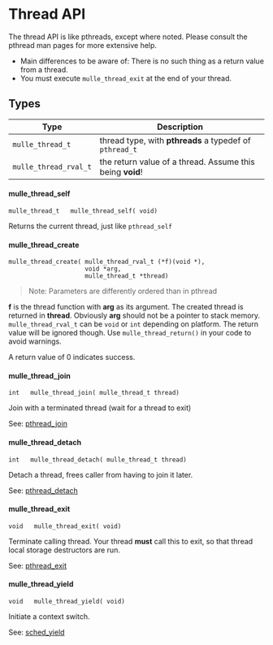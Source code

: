# Thread API

The thread API is like pthreads, except where noted. Please consult the pthread
man pages for more extensive help.

* Main differences to be aware of: There is no such thing as a return value from a thread.
* You must execute `mulle_thread_exit` at the end of your thread.


## Types

Type                  | Description
----------------------|------------------------------------------------
`mulle_thread_t`      | thread type, with **pthreads** a typedef of `pthread_t`
`mulle_thread_rval_t` | the return value of a thread. Assume this being **void**!


#### mulle_thread_self

```
mulle_thread_t   mulle_thread_self( void)
```

Returns the current thread, just like `pthread_self`


#### mulle_thread_create

```
mulle_thread_create( mulle_thread_rval_t (*f)(void *),
                     void *arg,
                     mulle_thread_t *thread)
```

> Note: Parameters are differently ordered than in pthread

**f** is the thread function with **arg** as its argument.
The created thread is returned in **thread**. Obviously **arg** should not
be a pointer to stack memory. `mulle_thread_rval_t` can be `void` or `int`
depending on platform. The return value will be ignored though. Use
`mulle_thread_return()` in your code to avoid warnings.

A return value of 0 indicates success.


#### mulle_thread_join

```
int   mulle_thread_join( mulle_thread_t thread)
```

Join with a terminated thread (wait for a thread to exit)


See: [pthread_join](//man7.org/linux/man-pages/man3/pthread_join.3.html)


#### mulle_thread_detach

```
int   mulle_thread_detach( mulle_thread_t thread)
```

Detach a thread, frees caller from having to join it later.

See: [pthread_detach](//man7.org/linux/man-pages/man3/pthread_detach.3.html)


#### mulle_thread_exit

```
void   mulle_thread_exit( void)
```

Terminate calling thread. Your thread **must** call this to exit,
so that thread local storage destructors are run.

See: [pthread_exit](//man7.org/linux/man-pages/man3/pthread_exit.3.html)



#### mulle_thread_yield

```
void   mulle_thread_yield( void)
```

Initiate a context switch.

See: [sched_yield](//man7.org/linux/man-pages/man2/sched_yield.2.html)

